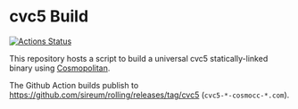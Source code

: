 # cvc5 Build

[![Actions Status](https://github.com/sireum/build-cvc5/workflows/Build/badge.svg)](https://github.com/sireum/build-cvc5/actions/workflows/Build.yml) 

This repository hosts a script to build a universal cvc5 statically-linked binary using [Cosmopolitan](https://github.com/jart/cosmopolitan).

The Github Action builds publish to https://github.com/sireum/rolling/releases/tag/cvc5 (`cvc5-*-cosmocc-*.com`).

